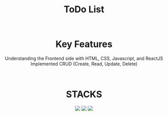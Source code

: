 <div align="center">
  <h1> ToDo List </h1>
</div>
<br>
<div align="center">
  <h1>Key Features</h1>
</div>
<div align="center">
  <ul style="list-style-type: none; padding: 0;">
   <div align="center">
    <li>Understanding the Frontend side with HTML, CSS, Javascript, and ReactJS </li>
    <li>Implemented CRUD (Create, Read, Update, Delete) </li>
   </div>
  </ul>
</div>

<br>
<div align=center><h1>STACKS</h1></div>
<div align=center> 
  <img src="https://img.shields.io/badge/html5-E34F26?style=for-the-badge&logo=html5&logoColor=white"> 
  <img src="https://img.shields.io/badge/css3-1572B6?style=for-the-badge&logo=css3&logoColor=white"> 
  <img src="https://img.shields.io/badge/react-61DAFB?style=for-the-badge&logo=react&logoColor=white">
  <br>

</div>
<br>

</div>
